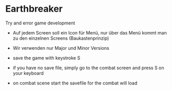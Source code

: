 # Earthbreaker
Try and error game development


- Auf jedem Screen soll ein Icon für Menü, nur über das Menü kommt man zu den einzelnen Screens (Baukastenprinzip)
- Wir verwenden nur Major und Minor Versions

- save the game with keystroke S
- if you have no save file, simply go to the combat screen and press S on your keyboard
- on combat scene start the savefile for the combat will load
